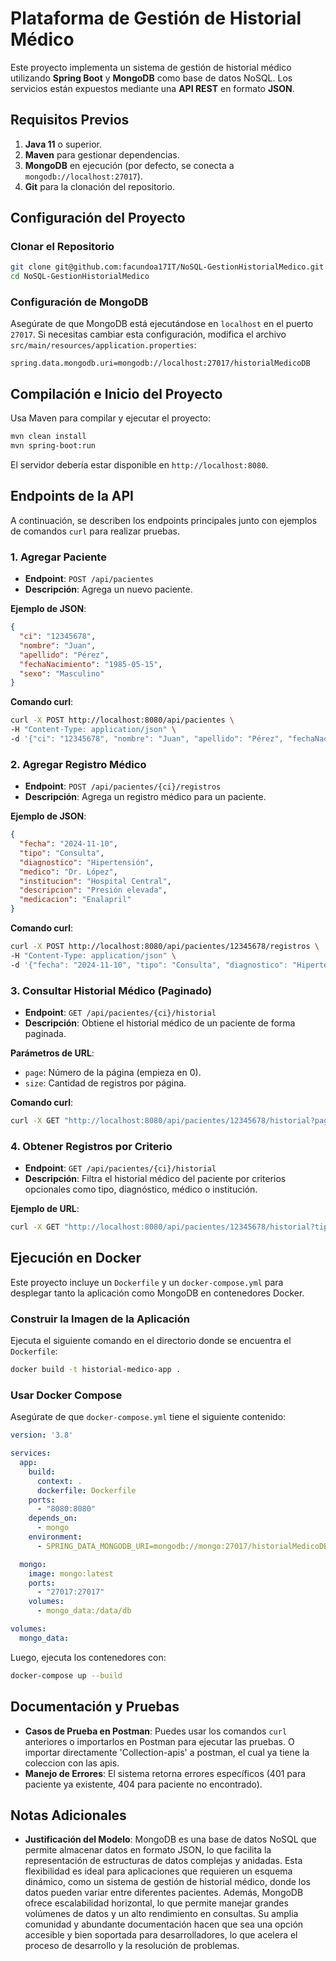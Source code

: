 # Plataforma de Gestión de Historial Médico

Este proyecto implementa un sistema de gestión de historial médico utilizando **Spring Boot** y **MongoDB** como base de datos NoSQL. Los servicios están expuestos mediante una **API REST** en formato **JSON**.

## Requisitos Previos

1. **Java 11** o superior.
2. **Maven** para gestionar dependencias.
3. **MongoDB** en ejecución (por defecto, se conecta a `mongodb://localhost:27017`).
4. **Git** para la clonación del repositorio.

## Configuración del Proyecto

### Clonar el Repositorio

```bash
git clone git@github.com:facundoa17IT/NoSQL-GestionHistorialMedico.git
cd NoSQL-GestionHistorialMedico
```

### Configuración de MongoDB

Asegúrate de que MongoDB está ejecutándose en `localhost` en el puerto `27017`. Si necesitas cambiar esta configuración, modifica el archivo `src/main/resources/application.properties`:

```properties
spring.data.mongodb.uri=mongodb://localhost:27017/historialMedicoDB
```

## Compilación e Inicio del Proyecto

Usa Maven para compilar y ejecutar el proyecto:

```bash
mvn clean install
mvn spring-boot:run
```

El servidor debería estar disponible en `http://localhost:8080`.

## Endpoints de la API

A continuación, se describen los endpoints principales junto con ejemplos de comandos `curl` para realizar pruebas.

### 1. Agregar Paciente

- **Endpoint**: `POST /api/pacientes`
- **Descripción**: Agrega un nuevo paciente.

**Ejemplo de JSON**:

```json
{
  "ci": "12345678",
  "nombre": "Juan",
  "apellido": "Pérez",
  "fechaNacimiento": "1985-05-15",
  "sexo": "Masculino"
}
```

**Comando curl**:

```bash
curl -X POST http://localhost:8080/api/pacientes \
-H "Content-Type: application/json" \
-d '{"ci": "12345678", "nombre": "Juan", "apellido": "Pérez", "fechaNacimiento": "1985-05-15", "sexo": "Masculino"}'
```

### 2. Agregar Registro Médico

- **Endpoint**: `POST /api/pacientes/{ci}/registros`
- **Descripción**: Agrega un registro médico para un paciente.

**Ejemplo de JSON**:

```json
{
  "fecha": "2024-11-10",
  "tipo": "Consulta",
  "diagnostico": "Hipertensión",
  "medico": "Dr. López",
  "institucion": "Hospital Central",
  "descripcion": "Presión elevada",
  "medicacion": "Enalapril"
}
```

**Comando curl**:

```bash
curl -X POST http://localhost:8080/api/pacientes/12345678/registros \
-H "Content-Type: application/json" \
-d '{"fecha": "2024-11-10", "tipo": "Consulta", "diagnostico": "Hipertensión", "medico": "Dr. López", "institucion": "Hospital Central", "descripcion": "Presión elevada", "medicacion": "Enalapril"}'
```

### 3. Consultar Historial Médico (Paginado)

- **Endpoint**: `GET /api/pacientes/{ci}/historial`
- **Descripción**: Obtiene el historial médico de un paciente de forma paginada.

**Parámetros de URL**:
- `page`: Número de la página (empieza en 0).
- `size`: Cantidad de registros por página.

**Comando curl**:

```bash
curl -X GET "http://localhost:8080/api/pacientes/12345678/historial?page=0&size=5"
```

### 4. Obtener Registros por Criterio

- **Endpoint**: `GET /api/pacientes/{ci}/historial`
- **Descripción**: Filtra el historial médico del paciente por criterios opcionales como tipo, diagnóstico, médico o institución.

**Ejemplo de URL**:

```bash
curl -X GET "http://localhost:8080/api/pacientes/12345678/historial?tipo=Consulta&medico=Dr.%20López"
```

## Ejecución en Docker

Este proyecto incluye un `Dockerfile` y un `docker-compose.yml` para desplegar tanto la aplicación como MongoDB en contenedores Docker.

### Construir la Imagen de la Aplicación

Ejecuta el siguiente comando en el directorio donde se encuentra el `Dockerfile`:

```bash
docker build -t historial-medico-app .
```

### Usar Docker Compose

Asegúrate de que `docker-compose.yml` tiene el siguiente contenido:

```yaml
version: '3.8'

services:
  app:
    build:
      context: .
      dockerfile: Dockerfile
    ports:
      - "8080:8080"
    depends_on:
      - mongo
    environment:
      - SPRING_DATA_MONGODB_URI=mongodb://mongo:27017/historialMedicoDB

  mongo:
    image: mongo:latest
    ports:
      - "27017:27017"
    volumes:
      - mongo_data:/data/db

volumes:
  mongo_data:
```

Luego, ejecuta los contenedores con:

```bash
docker-compose up --build
```

## Documentación y Pruebas

- **Casos de Prueba en Postman**: Puedes usar los comandos `curl` anteriores o importarlos en Postman para ejecutar las pruebas. O importar directamente 'Collection-apis' a postman, el cual ya tiene la coleccion con las apis.
- **Manejo de Errores**: El sistema retorna errores específicos (401 para paciente ya existente, 404 para paciente no encontrado).

## Notas Adicionales

- **Justificación del Modelo**: MongoDB es una base de datos NoSQL que permite almacenar datos en formato JSON, lo que facilita la representación de estructuras de datos complejas y anidadas. Esta flexibilidad es ideal para aplicaciones que requieren un esquema dinámico, como un sistema de gestión de historial médico, donde los datos pueden variar entre diferentes pacientes. Además, MongoDB ofrece escalabilidad horizontal, lo que permite manejar grandes volúmenes de datos y un alto rendimiento en consultas. Su amplia comunidad y abundante documentación hacen que sea una opción accesible y bien soportada para desarrolladores, lo que acelera el proceso de desarrollo y la resolución de problemas.